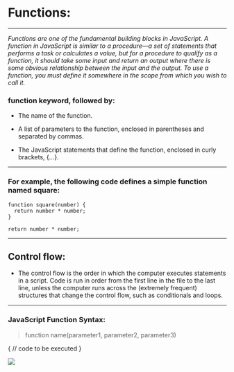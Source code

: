 # Functions:
___
*Functions are one of the fundamental building blocks in JavaScript. A function in JavaScript is similar to a procedure—a set of statements that performs a task or calculates a value, but for a procedure to qualify as a function, it should take some input and return an output where there is some obvious relationship between the input and the output. To use a function, you must define it somewhere in the scope from which you wish to call it.*

### function keyword, followed by:
* The name of the function.

* A list of parameters to the function, enclosed in parentheses and separated by commas.

* The JavaScript statements that define the function, enclosed in curly brackets, {...}.
___

### For example, the following code defines a simple function named square:



```
function square(number) {
  return number * number;
}

return number * number;

```
___

## Control flow:
 * The control flow is the order in which the computer executes statements in a script.
Code is run in order from the first line in the file to the last line, unless the computer runs across the (extremely frequent) structures that change the control flow, such as conditionals and loops.
___

### JavaScript Function Syntax:
> function name(parameter1, parameter2, parameter3)

{
  // code to be executed
}

![](https://d2h0cx97tjks2p.cloudfront.net/blogs/wp-content/uploads/sites/2/2019/03/JavaScript-function-tutorial.jpg)

